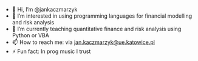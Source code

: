 - 👋 Hi, I’m @jankaczmarzyk
- 👀 I’m interested in using programming languages for financial modelling and risk analysis
- 🌱 I’m currently teaching quantitative finance and risk analysis using Python or VBA
- 📫 How to reach me: via jan.kaczmarzyk@ue.katowice.pl
- ⚡ Fun fact: In prog music I trust

<!---
jankaczmarzyk/jankaczmarzyk is a ✨ special ✨ repository because its `README.md` (this file) appears on your GitHub profile.
You can click the Preview link to take a look at your changes.
--->
